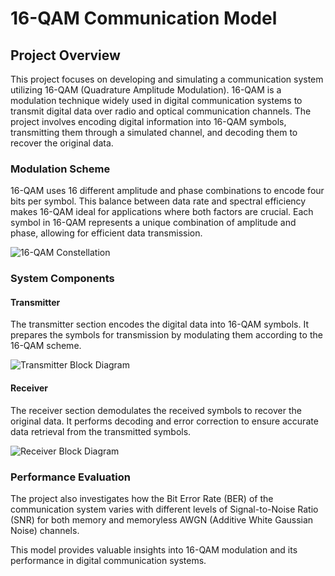 # 16-QAM Communication Model

## Project Overview

This project focuses on developing and simulating a communication system utilizing 16-QAM (Quadrature Amplitude Modulation). 16-QAM is a modulation technique widely used in digital communication systems to transmit digital data over radio and optical communication channels. The project involves encoding digital information into 16-QAM symbols, transmitting them through a simulated channel, and decoding them to recover the original data.

### Modulation Scheme

16-QAM uses 16 different amplitude and phase combinations to encode four bits per symbol. This balance between data rate and spectral efficiency makes 16-QAM ideal for applications where both factors are crucial. Each symbol in 16-QAM represents a unique combination of amplitude and phase, allowing for efficient data transmission.

![16-QAM Constellation](https://github.com/user-attachments/assets/117ba468-1757-4457-a46d-a0379079046e)

### System Components

#### Transmitter

The transmitter section encodes the digital data into 16-QAM symbols. It prepares the symbols for transmission by modulating them according to the 16-QAM scheme.

![Transmitter Block Diagram](https://github.com/user-attachments/assets/f08f4927-c300-40f6-88c8-531c491e516f)

#### Receiver

The receiver section demodulates the received symbols to recover the original data. It performs decoding and error correction to ensure accurate data retrieval from the transmitted symbols.

![Receiver Block Diagram](https://github.com/user-attachments/assets/961f5ec7-9d8a-4d21-95cb-9dc48e6d625a)

### Performance Evaluation

The project also investigates how the Bit Error Rate (BER) of the communication system varies with different levels of Signal-to-Noise Ratio (SNR) for both memory and memoryless AWGN (Additive White Gaussian Noise) channels.

This model provides valuable insights into 16-QAM modulation and its performance in digital communication systems.
